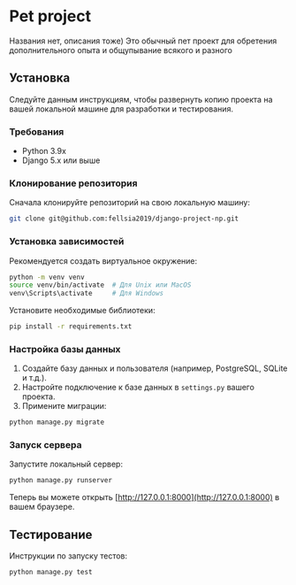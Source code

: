# Pet project

Названия нет, описания тоже)
Это обычный пет проект для обретения дополнительного опыта и общупывание всякого и разного

## Установка

Следуйте данным инструкциям, чтобы развернуть копию проекта на вашей локальной машине для разработки и тестирования.

### Требования

- Python 3.9x
- Django 5.x или выше


### Клонирование репозитория

Сначала клонируйте репозиторий на свою локальную машину:

```bash
git clone git@github.com:fellsia2019/django-project-np.git
```

### Установка зависимостей

Рекомендуется создать виртуальное окружение:

```bash
python -m venv venv
source venv/bin/activate  # Для Unix или MacOS
venv\Scripts\activate     # Для Windows
```

Установите необходимые библиотеки:

```bash
pip install -r requirements.txt
```

### Настройка базы данных

1. Создайте базу данных и пользователя (например, PostgreSQL, SQLite и т.д.).
2. Настройте подключение к базе данных в `settings.py` вашего проекта.
3. Примените миграции:

```bash
python manage.py migrate
```

### Запуск сервера

Запустите локальный сервер:

```bash
python manage.py runserver
```

Теперь вы можете открыть [http://127.0.0.1:8000](http://127.0.0.1:8000) в вашем браузере.

## Тестирование

Инструкции по запуску тестов:

```bash
python manage.py test
```
